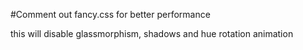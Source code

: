 #Comment out fancy.css for better performance

this will disable glassmorphism, shadows and hue rotation animation
